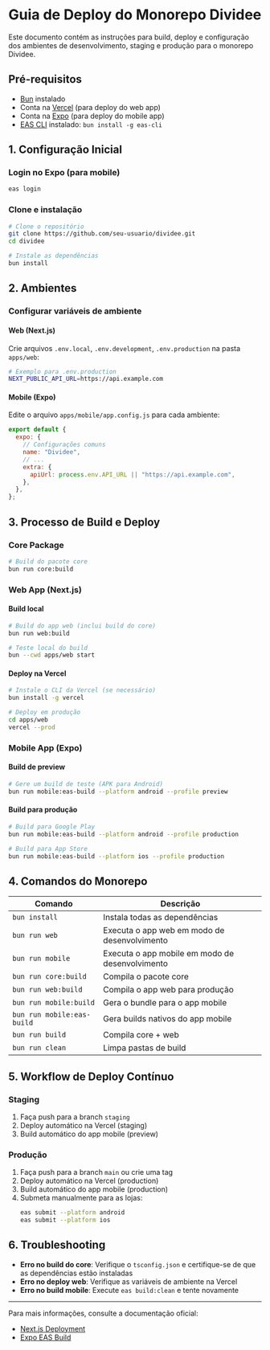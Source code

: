 # Guia de Deploy do Monorepo Dividee

Este documento contém as instruções para build, deploy e configuração dos ambientes de desenvolvimento, staging e produção para o monorepo Dividee.

## Pré-requisitos

- [Bun](https://bun.sh/) instalado
- Conta na [Vercel](https://vercel.com/) (para deploy do web app)
- Conta na [Expo](https://expo.dev/) (para deploy do mobile app)
- [EAS CLI](https://docs.expo.dev/eas-update/getting-started/) instalado: `bun install -g eas-cli`

## 1. Configuração Inicial

### Login no Expo (para mobile)

```bash
eas login
```

### Clone e instalação

```bash
# Clone o repositório
git clone https://github.com/seu-usuario/dividee.git
cd dividee

# Instale as dependências
bun install
```

## 2. Ambientes

### Configurar variáveis de ambiente

#### Web (Next.js)

Crie arquivos `.env.local`, `.env.development`, `.env.production` na pasta `apps/web`:

```bash
# Exemplo para .env.production
NEXT_PUBLIC_API_URL=https://api.example.com
```

#### Mobile (Expo)

Edite o arquivo `apps/mobile/app.config.js` para cada ambiente:

```js
export default {
  expo: {
    // Configurações comuns
    name: "Dividee",
    // ...
    extra: {
      apiUrl: process.env.API_URL || "https://api.example.com",
    },
  },
};
```

## 3. Processo de Build e Deploy

### Core Package

```bash
# Build do pacote core
bun run core:build
```

### Web App (Next.js)

#### Build local

```bash
# Build do app web (inclui build do core)
bun run web:build

# Teste local do build
bun --cwd apps/web start
```

#### Deploy na Vercel

```bash
# Instale o CLI da Vercel (se necessário)
bun install -g vercel

# Deploy em produção
cd apps/web
vercel --prod
```

### Mobile App (Expo)

#### Build de preview

```bash
# Gere um build de teste (APK para Android)
bun run mobile:eas-build --platform android --profile preview
```

#### Build para produção

```bash
# Build para Google Play
bun run mobile:eas-build --platform android --profile production

# Build para App Store
bun run mobile:eas-build --platform ios --profile production
```

## 4. Comandos do Monorepo

| Comando | Descrição |
|---------|-----------|
| `bun install` | Instala todas as dependências |
| `bun run web` | Executa o app web em modo de desenvolvimento |
| `bun run mobile` | Executa o app mobile em modo de desenvolvimento |
| `bun run core:build` | Compila o pacote core |
| `bun run web:build` | Compila o app web para produção |
| `bun run mobile:build` | Gera o bundle para o app mobile |
| `bun run mobile:eas-build` | Gera builds nativos do app mobile |
| `bun run build` | Compila core + web |
| `bun run clean` | Limpa pastas de build |

## 5. Workflow de Deploy Contínuo

### Staging

1. Faça push para a branch `staging`
2. Deploy automático na Vercel (staging)
3. Build automático do app mobile (preview)

### Produção

1. Faça push para a branch `main` ou crie uma tag
2. Deploy automático na Vercel (production)
3. Build automático do app mobile (production)
4. Submeta manualmente para as lojas:
   ```bash
   eas submit --platform android
   eas submit --platform ios
   ```

## 6. Troubleshooting

- **Erro no build do core**: Verifique o `tsconfig.json` e certifique-se de que as dependências estão instaladas
- **Erro no deploy web**: Verifique as variáveis de ambiente na Vercel
- **Erro no build mobile**: Execute `eas build:clean` e tente novamente

---

Para mais informações, consulte a documentação oficial:
- [Next.js Deployment](https://nextjs.org/docs/deployment)
- [Expo EAS Build](https://docs.expo.dev/build/introduction/) 
